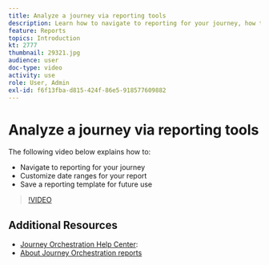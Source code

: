 ```yaml
---
title: Analyze a journey via reporting tools
description: Learn how to navigate to reporting for your journey, how to customize date ranges for your report and how to save a reporting template for future use.
feature: Reports
topics: Introduction
kt: 2777
thumbnail: 29321.jpg
audience: user
doc-type: video
activity: use
role: User, Admin
exl-id: f6f13fba-d815-424f-86e5-918577609882
---
```

# Analyze a journey via reporting tools

The following video below explains how to:

* Navigate to reporting for your journey
* Customize date ranges for your report
* Save a reporting template for future use

>[!VIDEO](https://video.tv.adobe.com/v/29321?quality=12)

## Additional Resources

* [Journey Orchestration Help Center](https://experienceleague.adobe.com/docs/journeys/using/journey-orchestration-home.html?lang=en):
* [About Journey Orchestration reports](https://experienceleague.adobe.com/docs/journeys/using/journey-reports/about-journey-reports.html?lang=en)
